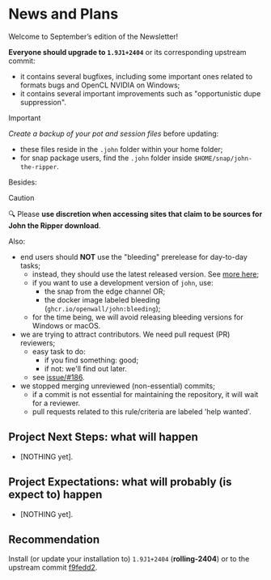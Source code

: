 # News and Plans

Welcome to September’s edition of the Newsletter!

**Everyone should upgrade to `1.9J1+2404`** or its corresponding upstream commit:

- it contains several bugfixes, including some important ones related to formats bugs and OpenCL NVIDIA on Windows;
- it contains several important improvements such as "opportunistic dupe suppression".

> [!IMPORTANT]
>
> _Create a backup of your pot and session files_ before updating:
>
> - these files reside in the `.john` folder within your home folder;
> - for snap package users, find the `.john` folder inside `$HOME/snap/john-the-ripper`.

Besides:

> [!CAUTION]
>
> 🔍 Please **use discretion when accessing sites that claim to be sources for John the Ripper download**.

Also:

- end users should **NOT** use the "bleeding" prerelease for day-to-day tasks;
  - instead, they should use the latest released version. See [more here](release-process.md#the-bleeding-release);
  - if you want to use a development version of `john`, use:
    - the snap from the edge channel OR;
    - the docker image labeled bleeding (`ghcr.io/openwall/john:bleeding`);
  - for the time being, we will avoid releasing bleeding versions for Windows or macOS.
- we are trying to attract contributors. We need pull request (PR) reviewers;
  - easy task to do:
    - if you find something: good;
    - if not: we'll find out later.
  - see [issue/#186](https://github.com/openwall/john-packages/issues/186).
- we stopped merging unreviewed (non-essential) commits;
  - if a commit is not essential for maintaining the repository, it will wait for a reviewer.
  - pull requests related to this rule/criteria are labeled 'help wanted'.

## Project Next Steps: what will happen

- [NOTHING yet].

## Project Expectations: what will probably (is expect to) happen

- [NOTHING yet].

## Recommendation

Install (or update your installation to) `1.9J1+2404` (**rolling-2404**) or to the upstream commit
[f9fedd2](https://github.com/openwall/john/commit/f9fedd238b0b1d69181c1fef033b85c787e96e57).
